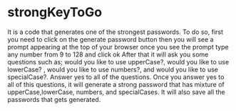 # strongKeyToGo
It is a code that generates one of the strongest passwords.
To do so, first you need to click on the generate password button 
then you will see a prompt appearing at the top of your browser 
once you see the prompt type any number from 9 to 128 and click ok
After that it will ask you some questions such as; would you like to use upperCase?, would you like to use lowerCase? , would you like to use numbers?, and would you like to use specialCase?. 
Answer yes to all of the questions.
Once you answer yes to all of this questions, it will generate a strong password that has mixture of upperCase,lowerCase, numbers, and specialCases.
It will also save all the passwords that gets generated.
